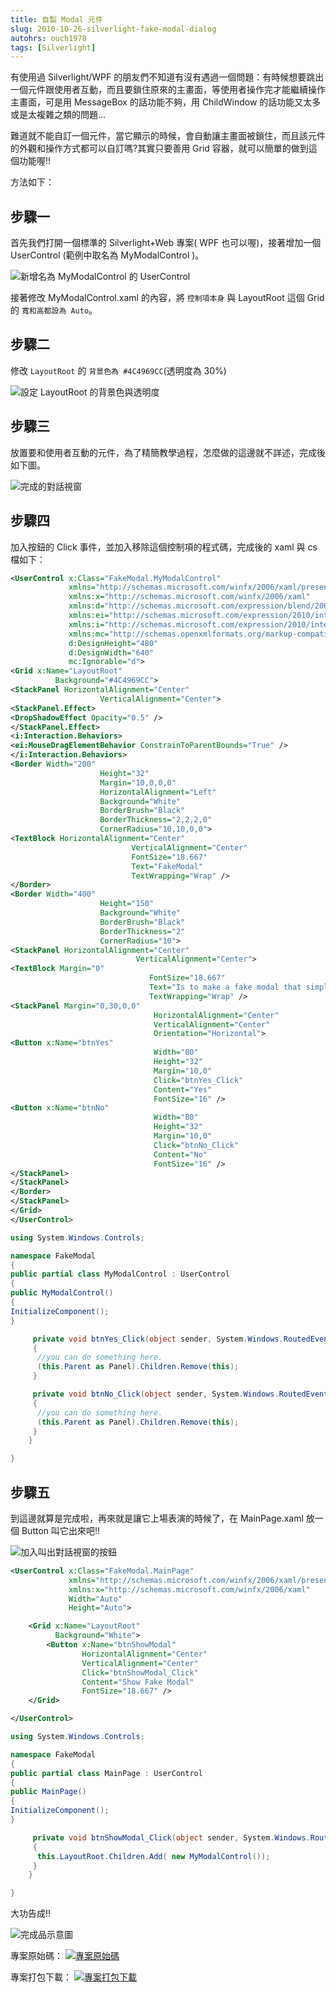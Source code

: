 ```yaml
---
title: 自製 Modal 元件
slug: 2010-10-26-silverlight-fake-modal-dialog
autohrs: ouch1978
tags: [Silverlight]
---
```


有使用過 Silverlight/WPF 的朋友們不知道有沒有遇過一個問題：有時候想要跳出一個元件跟使用者互動，而且要鎖住原來的主畫面，等使用者操作完才能繼續操作主畫面，可是用 MessageBox 的話功能不夠，用 ChildWindow 的話功能又太多或是太複雜之類的問題...

<!--truncate-->

難道就不能自訂一個元件，當它顯示的時候，會自動讓主畫面被鎖住，而且該元件的外觀和操作方式都可以自訂嗎?其實只要善用 Grid 容器，就可以簡單的做到這個功能喔!!

方法如下：

## 步驟一

首先我們打開一個標準的 Silverlight+Web 專案( WPF 也可以喔)，接著增加一個 UserControl (範例中取名為 MyModalControl )。

![新增名為 MyModalControl 的 UserControl](cretate-user-control.png)

接著修改 MyModalControl.xaml 的內容，將 `控制項本身` 與 LayoutRoot 這個 Grid 的 `寬和高都設為 Auto`。

## 步驟二

修改 `LayoutRoot` 的 `背景色為 #4C4969CC`(透明度為 30%)

![設定 LayoutRoot 的背景色與透明度](set-background-color.png)

## 步驟三

放置要和使用者互動的元件，為了精簡教學過程，怎麼做的這邊就不詳述，完成後如下圖。

![完成的對話視窗](the-modal-dialog.png)

## 步驟四

加入按鈕的 Click 事件，並加入移除這個控制項的程式碼，完成後的 xaml 與 cs 檔如下：

```xml
<UserControl x:Class="FakeModal.MyModalControl"
             xmlns="http://schemas.microsoft.com/winfx/2006/xaml/presentation"
             xmlns:x="http://schemas.microsoft.com/winfx/2006/xaml"
             xmlns:d="http://schemas.microsoft.com/expression/blend/2008"
             xmlns:ei="http://schemas.microsoft.com/expression/2010/interactions"
             xmlns:i="http://schemas.microsoft.com/expression/2010/interactivity"
             xmlns:mc="http://schemas.openxmlformats.org/markup-compatibility/2006"
             d:DesignHeight="480"
             d:DesignWidth="640"
             mc:Ignorable="d">
<Grid x:Name="LayoutRoot"
          Background="#4C4969CC">
<StackPanel HorizontalAlignment="Center"
                    VerticalAlignment="Center">
<StackPanel.Effect>
<DropShadowEffect Opacity="0.5" />
</StackPanel.Effect>
<i:Interaction.Behaviors>
<ei:MouseDragElementBehavior ConstrainToParentBounds="True" />
</i:Interaction.Behaviors>
<Border Width="200"
                    Height="32"
                    Margin="10,0,0,0"
                    HorizontalAlignment="Left"
                    Background="White"
                    BorderBrush="Black"
                    BorderThickness="2,2,2,0"
                    CornerRadius="10,10,0,0">
<TextBlock HorizontalAlignment="Center"
                           VerticalAlignment="Center"
                           FontSize="18.667"
                           Text="FakeModal"
                           TextWrapping="Wrap" />
</Border>
<Border Width="400"
                    Height="150"
                    Background="White"
                    BorderBrush="Black"
                    BorderThickness="2"
                    CornerRadius="10">
<StackPanel HorizontalAlignment="Center"
                            VerticalAlignment="Center">
<TextBlock Margin="0"
                               FontSize="18.667"
                               Text="Is to make a fake modal that simple?"
                               TextWrapping="Wrap" />
<StackPanel Margin="0,30,0,0"
                                HorizontalAlignment="Center"
                                VerticalAlignment="Center"
                                Orientation="Horizontal">
<Button x:Name="btnYes"
                                Width="80"
                                Height="32"
                                Margin="10,0"
                                Click="btnYes_Click"
                                Content="Yes"
                                FontSize="16" />
<Button x:Name="btnNo"
                                Width="80"
                                Height="32"
                                Margin="10,0"
                                Click="btnNo_Click"
                                Content="No"
                                FontSize="16" />
</StackPanel>
</StackPanel>
</Border>
</StackPanel>
</Grid>
</UserControl>
```

```csharp
using System.Windows.Controls;

namespace FakeModal
{
public partial class MyModalControl : UserControl
{
public MyModalControl()
{
InitializeComponent();
}

     private void btnYes_Click(object sender, System.Windows.RoutedEventArgs e)
     {
      //you can do something here.
      (this.Parent as Panel).Children.Remove(this);
     }

     private void btnNo_Click(object sender, System.Windows.RoutedEventArgs e)
     {
      //you can do something here.
      (this.Parent as Panel).Children.Remove(this);
     }
    }

}
```

## 步驟五

到這邊就算是完成啦，再來就是讓它上場表演的時候了，在 MainPage.xaml 放一個 Button 叫它出來吧!!

![加入叫出對話視窗的按鈕](add-button-for-showing-modal-dialog.png)

```xml
<UserControl x:Class="FakeModal.MainPage"
             xmlns="http://schemas.microsoft.com/winfx/2006/xaml/presentation"
             xmlns:x="http://schemas.microsoft.com/winfx/2006/xaml"
             Width="Auto"
             Height="Auto">

    <Grid x:Name="LayoutRoot"
          Background="White">
        <Button x:Name="btnShowModal"
                HorizontalAlignment="Center"
                VerticalAlignment="Center"
                Click="btnShowModal_Click"
                Content="Show Fake Modal"
                FontSize="18.667" />
    </Grid>

</UserControl>
```

```csharp
using System.Windows.Controls;

namespace FakeModal
{
public partial class MainPage : UserControl
{
public MainPage()
{
InitializeComponent();
}

     private void btnShowModal_Click(object sender, System.Windows.RoutedEventArgs e)
     {
      this.LayoutRoot.Children.Add( new MyModalControl());
     }
    }

}
```

大功告成!!

![完成品示意圖](the-final-sample.png "完成品示意圖")

專案原始碼：
[![專案原始碼](/img/source-code.png "專案原始碼")](https://github.com/Ouch1978/Samples/tree/master/SL_FakeModal)

專案打包下載：
[![專案打包下載](/img/download.png "專案打包下載")](silverlight-fake-modal-dialog.rar)
